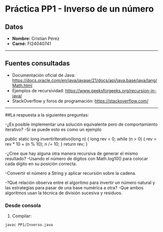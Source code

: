 # Práctica PP1 - Inverso de un número

## Datos
- **Nombre:** Cristian Pérez  
- **Carné:** FI24040741

---

## Fuentes consultadas
- Documentación oficial de Java: https://docs.oracle.com/en/java/javase/21/docs/api/java.base/java/lang/Math.html  
- Ejemplos de recursividad: https://www.geeksforgeeks.org/recursion-in-java/  
- StackOverflow y foros de programación: https://stackoverflow.com/

---

##La respuesta a la siguientes preguntas:

-¿Es posible implementar una solución equivalente pero de comportamiento iterativo?
-Sí se puede esto es como un ejemplo 

public static long invertirIterativo(long n) {
    long rev = 0;
    while (n > 0) {
        rev = rev * 10 + (n % 10);
        n /= 10;
    }
    return rev;
}

-¿Cree que hay alguna otra manera recursiva de generar el mismo resultado?
-Usando el número de dígitos con Math.log10() para colocar cada dígito en su posición correcta.

-Convertir el número a String y aplicar recursión sobre la cadena.

-?Qué relación observa entre el algoritmo para invertir un número natural y las estrategias para pasar de una base numérica a otra?
-Que ambos algoritmos usan la técnica de división sucesiva y residuos.

### Desde consola
1. Compilar:
```bash
javac PP1/Inverso.java
